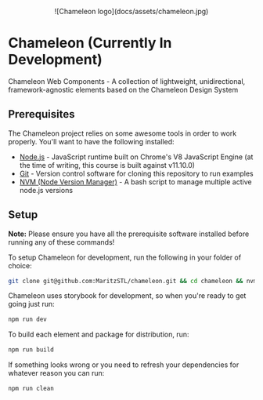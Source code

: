 <p align="center">
  ![Chameleon logo](docs/assets/chameleon.jpg)
</p>

# Chameleon (Currently In Development)

Chameleon Web Components - A collection of lightweight, unidirectional, framework-agnostic elements based on the Chameleon Design System

## Prerequisites

The Chameleon project relies on some awesome tools in order to work properly. You'll want to have the following installed:

- [Node.js](https://nodejs.org) - JavaScript runtime built on Chrome's V8 JavaScript Engine (at the time of writing, this course is built against v11.10.0)
- [Git](https://git-scm.com/downloads) - Version control software for cloning this repository to run examples
- [NVM (Node Version Manager)](https://github.com/nvm-sh/nvm) - A bash script to manage multiple active node.js versions

## Setup

**Note:** Please ensure you have all the prerequisite software installed before running any of these commands!

To setup Chameleon for development, run the following in your folder of choice:

```bash
git clone git@github.com:MaritzSTL/chameleon.git && cd chameleon && nvm use && npm run setup
```

Chameleon uses storybook for development, so when you're ready to get going just run:

```bash
npm run dev
```

To build each element and package for distribution, run:

```bash
npm run build
```

If something looks wrong or you need to refresh your dependencies for whatever reason you can run:

```bash
npm run clean
```
